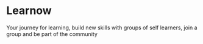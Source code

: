 # Learnow
Your journey for learning, build new skills with groups of self learners, join a group and be part of the community
